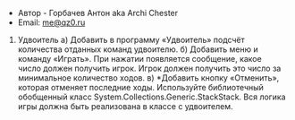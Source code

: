 ﻿* Автор - Горбачев Антон aka Archi Chester
* Email: me@qz0.ru

1. Удвоитель
а) Добавить в программу «Удвоитель» подсчёт количества отданных команд удвоителю.
б) Добавить меню и команду «Играть». При нажатии появляется сообщение, какое число должен получить игрок. Игрок должен получить это число за минимальное количество ходов.
в) *Добавить кнопку «Отменить», которая отменяет последние ходы. Используйте библиотечный обобщенный класс System.Collections.Generic.Stack<int>Stack.
Вся логика игры должна быть реализована в классе с удвоителем.